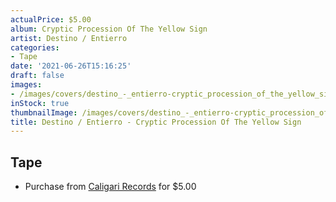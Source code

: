 ```yaml
---
actualPrice: $5.00
album: Cryptic Procession Of The Yellow Sign
artist: Destino / Entierro
categories:
- Tape
date: '2021-06-26T15:16:25'
draft: false
images:
- /images/covers/destino_-_entierro-cryptic_procession_of_the_yellow_sign.jpg
inStock: true
thumbnailImage: /images/covers/destino_-_entierro-cryptic_procession_of_the_yellow_sign-thumb.jpg
title: Destino / Entierro - Cryptic Procession Of The Yellow Sign
---
```


## Tape
* Purchase from [Caligari Records](https://caligarirecords.storenvy.com/products/23230494-destino-entierro-cryptic-procession-of-the-yellow-sign) for $5.00
